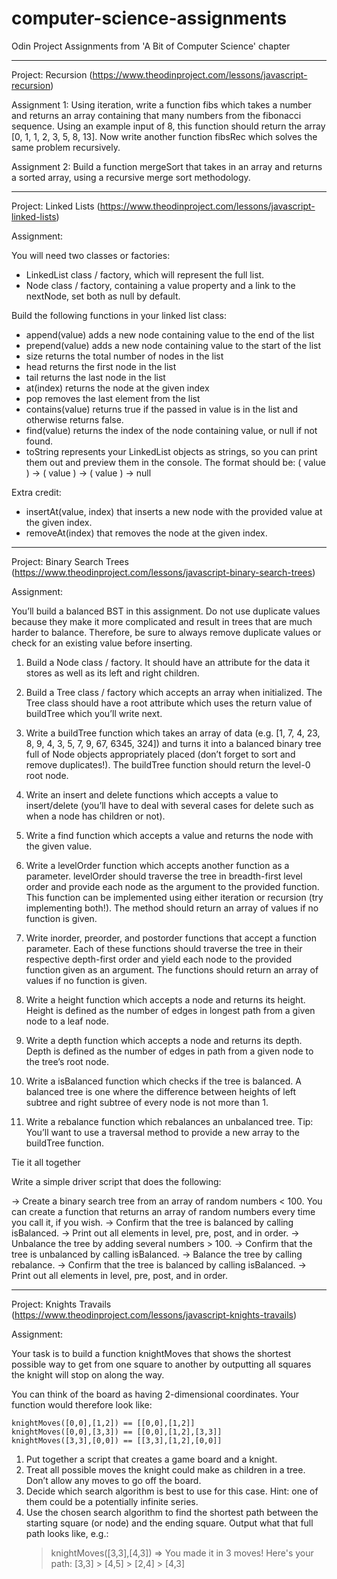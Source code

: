 # computer-science-assignments

Odin Project Assignments from 'A Bit of Computer Science' chapter

---

Project: Recursion
(https://www.theodinproject.com/lessons/javascript-recursion)

Assignment 1:
Using iteration, write a function fibs which takes a number and returns an array containing that many numbers from the fibonacci sequence. Using an example input of 8, this function should return the array [0, 1, 1, 2, 3, 5, 8, 13].
Now write another function fibsRec which solves the same problem recursively.

Assignment 2:
Build a function mergeSort that takes in an array and returns a sorted array, using a recursive merge sort methodology.

---

Project: Linked Lists
(https://www.theodinproject.com/lessons/javascript-linked-lists)

Assignment:

You will need two classes or factories:

- LinkedList class / factory, which will represent the full list.
- Node class / factory, containing a value property and a link to the nextNode, set both as null by default.

Build the following functions in your linked list class:

- append(value) adds a new node containing value to the end of the list
- prepend(value) adds a new node containing value to the start of the list
- size returns the total number of nodes in the list
- head returns the first node in the list
- tail returns the last node in the list
- at(index) returns the node at the given index
- pop removes the last element from the list
- contains(value) returns true if the passed in value is in the list and otherwise returns false.
- find(value) returns the index of the node containing value, or null if not found.
- toString represents your LinkedList objects as strings, so you can print them out and preview them in the console. The format should be: ( value ) -> ( value ) -> ( value ) -> null

Extra credit:

- insertAt(value, index) that inserts a new node with the provided value at the given index.
- removeAt(index) that removes the node at the given index.

---

Project: Binary Search Trees
(https://www.theodinproject.com/lessons/javascript-binary-search-trees)

Assignment:

You’ll build a balanced BST in this assignment. Do not use duplicate values because they make it more complicated and result in trees that are much harder to balance. Therefore, be sure to always remove duplicate values or check for an existing value before inserting.

1.  Build a Node class / factory. It should have an attribute for the data it stores as well as its left and right children.

2.  Build a Tree class / factory which accepts an array when initialized. The Tree class should have a root attribute which uses the return value of buildTree which you’ll write next.

3.  Write a buildTree function which takes an array of data (e.g. [1, 7, 4, 23, 8, 9, 4, 3, 5, 7, 9, 67, 6345, 324]) and turns it into a balanced binary tree full of Node objects appropriately placed (don’t forget to sort and remove duplicates!). The buildTree function should return the level-0 root node.

4.  Write an insert and delete functions which accepts a value to insert/delete (you’ll have to deal with several cases for delete such as when a node has children or not).

5.  Write a find function which accepts a value and returns the node with the given value.

6.  Write a levelOrder function which accepts another function as a parameter. levelOrder should traverse the tree in breadth-first level order and provide each node as the argument to the provided function. This function can be implemented using either iteration or recursion (try implementing both!). The method should return an array of values if no function is given.

7.  Write inorder, preorder, and postorder functions that accept a function parameter. Each of these functions should traverse the tree in their respective depth-first order and yield each node to the provided function given as an argument. The functions should return an array of values if no function is given.

8.  Write a height function which accepts a node and returns its height. Height is defined as the number of edges in longest path from a given node to a leaf node.

9.  Write a depth function which accepts a node and returns its depth. Depth is defined as the number of edges in path from a given node to the tree’s root node.

10. Write a isBalanced function which checks if the tree is balanced. A balanced tree is one where the difference between heights of left subtree and right subtree of every node is not more than 1.

11. Write a rebalance function which rebalances an unbalanced tree. Tip: You’ll want to use a traversal method to provide a new array to the buildTree function.

Tie it all together

Write a simple driver script that does the following:

-> Create a binary search tree from an array of random numbers < 100. You can create a function that returns an array of random numbers every time you call it, if you wish.
-> Confirm that the tree is balanced by calling isBalanced.
-> Print out all elements in level, pre, post, and in order.
-> Unbalance the tree by adding several numbers > 100.
-> Confirm that the tree is unbalanced by calling isBalanced.
-> Balance the tree by calling rebalance.
-> Confirm that the tree is balanced by calling isBalanced.
-> Print out all elements in level, pre, post, and in order.

---

Project: Knights Travails
(https://www.theodinproject.com/lessons/javascript-knights-travails)

Assignment:

Your task is to build a function knightMoves that shows the shortest possible way to get from one square to another by outputting all squares the knight will stop on along the way.

You can think of the board as having 2-dimensional coordinates. Your function would therefore look like:

    knightMoves([0,0],[1,2]) == [[0,0],[1,2]]
    knightMoves([0,0],[3,3]) == [[0,0],[1,2],[3,3]]
    knightMoves([3,3],[0,0]) == [[3,3],[1,2],[0,0]]

1. Put together a script that creates a game board and a knight.
2. Treat all possible moves the knight could make as children in a tree. Don’t allow any moves to go off the board.
3. Decide which search algorithm is best to use for this case. Hint: one of them could be a potentially infinite series.
4. Use the chosen search algorithm to find the shortest path between the starting square (or node) and the ending square. Output what that full path looks like, e.g.:
   > knightMoves([3,3],[4,3])
   > => You made it in 3 moves! Here's your path:
   > [3,3] > [4,5] > [2,4] > [4,3]
